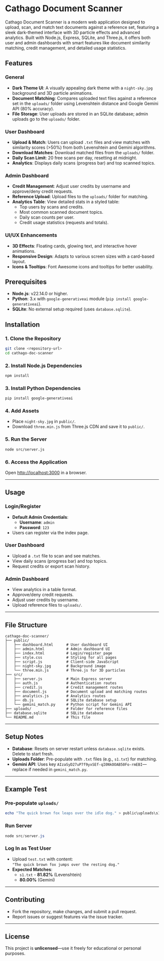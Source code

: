 # Cathago Document Scanner

Cathago Document Scanner is a modern web application designed to upload, scan, and match text documents against a reference set, featuring a sleek dark-themed interface with 3D particle effects and advanced analytics. Built with Node.js, Express, SQLite, and Three.js, it offers both user and admin dashboards with smart features like document similarity matching, credit management, and detailed usage statistics.

## Features

### General
- **Dark Theme UI**: A visually appealing dark theme with a `night-sky.jpg` background and 3D particle animations.
- **Document Matching**: Compares uploaded text files against a reference set in the `uploads/` folder using Levenshtein distance and Google Gemini API (80% accuracy).
- **File Storage**: User uploads are stored in an SQLite database; admin uploads go to the `uploads/` folder.

### User Dashboard
- **Upload & Match**: Users can upload `.txt` files and view matches with similarity scores (>50%) from both Levenshtein and Gemini algorithms.
- **Download Matches**: Download matched files from the `uploads/` folder.
- **Daily Scan Limit**: 20 free scans per day, resetting at midnight.
- **Analytics**: Displays daily scans (progress bar) and top scanned topics.

### Admin Dashboard
- **Credit Management**: Adjust user credits by username and approve/deny credit requests.
- **Reference Upload**: Upload files to the `uploads/` folder for matching.
- **Analytics Table**: View detailed stats in a styled table:
  - Top users by scans and credits.
  - Most common scanned document topics.
  - Daily scan counts per user.
  - Credit usage statistics (requests and totals).

### UI/UX Enhancements
- **3D Effects**: Floating cards, glowing text, and interactive hover animations.
- **Responsive Design**: Adapts to various screen sizes with a card-based layout.
- **Icons & Tooltips**: Font Awesome icons and tooltips for better usability.

## Prerequisites
- **Node.js**: v22.14.0 or higher.
- **Python**: 3.x with `google-generativeai` module (`pip install google-generativeai`).
- **SQLite**: No external setup required (uses `database.sqlite`).

## Installation

### **1. Clone the Repository**
```bash
git clone <repository-url>
cd cathago-doc-scanner
```

### **2. Install Node.js Dependencies**
```bash
npm install
```

### **3. Install Python Dependencies**
```bash
pip install google-generativeai
```

### **4. Add Assets**
- Place `night-sky.jpg` in `public/`.
- Download `three.min.js` from Three.js CDN and save it to `public/`.

### **5. Run the Server**
```bash
node src/server.js
```

### **6. Access the Application**
Open [http://localhost:3000](http://localhost:3000) in a browser.

---

## Usage

### **Login/Register**
- **Default Admin Credentials**:  
  - **Username**: `admin`  
  - **Password**: `123`  
- Users can register via the index page.

### **User Dashboard**
- Upload a `.txt` file to scan and see matches.
- View daily scans (progress bar) and top topics.
- Request credits or export scan history.

### **Admin Dashboard**
- View analytics in a table format.
- Approve/deny credit requests.
- Adjust user credits by username.
- Upload reference files to `uploads/`.

---

## File Structure
```
cathago-doc-scanner/
├── public/
│   ├── dashboard.html      # User dashboard UI
│   ├── admin.html          # Admin dashboard UI
│   ├── index.html          # Login/register page
│   ├── style.css           # Styling for all pages
│   ├── script.js           # Client-side JavaScript
│   ├── night-sky.jpg       # Background image
│   └── three.min.js        # Three.js for 3D particles
├── src/
│   ├── server.js           # Main Express server
│   ├── auth.js             # Authentication routes
│   ├── credit.js           # Credit management routes
│   ├── document.js         # Document upload and matching routes
│   ├── analytics.js        # Analytics routes
│   ├── db.js               # SQLite database setup
│   └── gemini_match.py     # Python script for Gemini API
├── uploads/                # Folder for reference files
├── database.sqlite         # SQLite database
└── README.md               # This file
```

---

## Setup Notes
- **Database**: Resets on server restart unless `database.sqlite` exists. Delete to start fresh.
- **Uploads Folder**: Pre-populate with `.txt` files (e.g., `s1.txt`) for matching.
- **Gemini API**: Uses key `AIzaSyD27uP7f9yxSEf-qI0NkOOAB50Fo-rmEBI`—replace if needed in `gemini_match.py`.

---

## Example Test

### **Pre-populate `uploads/`**
```powershell
echo "The quick brown fox leaps over the idle dog." > public\uploads\s1.txt
```

### **Run Server**
```powershell
node src/server.js
```

### **Log In as Test User**
- Upload `test.txt` with content:  
  `"The quick brown fox jumps over the resting dog."`
- **Expected Matches**:  
  - `s1.txt` - **81.82%** (Levenshtein)  
  - **80.00%** (Gemini)

---

## Contributing
- Fork the repository, make changes, and submit a pull request.
- Report issues or suggest features via the issue tracker.

---

## License
This project is **unlicensed**—use it freely for educational or personal purposes.
